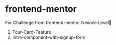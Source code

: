 # frontend-mentor
For Challenge from frontend-mentor
Newbie Level👶
1. Four-Card-Feature
2. Intro-component-with-signup-form

